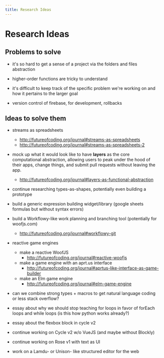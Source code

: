 ```yaml
---
title: Research Ideas
---
```


# Research Ideas

## Problems to solve

* it's so hard to get a sense of a project via the folders and files abstraction

* higher-order functions are tricky to understand

* it's difficult to keep track of the specific problem we're working on and how it pertains to the larger goal

* version control of firebase, for development, rollbacks

## Ideas to solve them

* streams as spreadsheets
  * http://futureofcoding.org/journal#streams-as-spreadsheets
  * http://futureofcoding.org/journal#streams-as-spreadsheets-2

* mock up what it would look like to have **layers** as the core computational abstraction, allowing users to peak under the hood of their apps, change things, and submit pull requests without leaving the app. 
  * http://futureofcoding.org/journal#layers-as-functional-abstraction

* continue researching types-as-shapes, potentially even building a prototype

* build a generic expression building widget/library (google sheets formulas but without syntax errors)

* build a Workflowy-like work planning and branching tool (potentially for woofjs.com)
  * http://futureofcoding.org/journal#workflowy-git

* reactive game engines
  * make a reactive WoofJS
    * http://futureofcoding.org/journal#reactive-woofjs
  * make a game engine with an aprt.us interface
    * http://futureofcoding.org/journal#aprtus-like-interface-as-game-builder
  * make an Elm game engine
    * http://futureofcoding.org/journal#elm-game-engine

* can we combine strong types + macros to get natural language coding or less stack overflow?

* essay about why we should stop teaching for loops in favor of forEach loops and while loops (is this how python works already?)

* essay about the flexbox block in cycle v2

* continue working on Cycle v2 w/o VueJS (and maybe without Blockly)

* continue working on Rose v1 with text as UI

* work on a Lamdu- or Unison- like structured editor for the web

  <script>
  
  (function(i,s,o,g,r,a,m){i['GoogleAnalyticsObject']=r;i[r]=i[r]||function(){
  (i[r].q=i[r].q||[]).push(arguments)},i[r].l=1*new Date();a=s.createElement(o),
  m=s.getElementsByTagName(o)[0];a.async=1;a.src=g;m.parentNode.insertBefore(a,m)
  })(window,document,'script','https://www.google-analytics.com/analytics.js','ga');

  ga('create', 'UA-103157758-1', 'auto');
  ga('send', 'pageview');

  </script>
